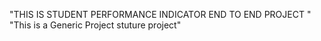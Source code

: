 "THIS IS STUDENT PERFORMANCE INDICATOR END TO END PROJECT "
"This is a Generic Project stuture project"